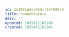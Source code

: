 ```yaml
---
id: 1u199zpdox1kdlr6st920rh
title: nomenklatura
desc: ''
updated: 1655451166266
created: 1655451162941
---
```


